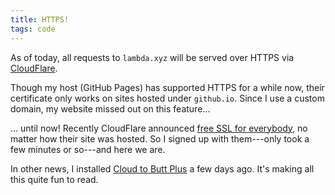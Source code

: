 ```yaml
---
title: HTTPS!
tags: code
---
```


As of today, all requests to `lambda.xyz` will be served over HTTPS via [CloudFlare][].

Though my host (GitHub Pages) has supported HTTPS for a while now, their certificate only works on sites hosted under `github.io`. Since I use a custom domain, my website missed out on this feature...

... until now! Recently CloudFlare announced [free SSL for everybody][Universal SSL], no matter how their site was hosted. So I signed up with them---only took a few minutes or so---and here we are.

In other news, I installed [Cloud to Butt Plus][butts] a few days ago. It's making all this quite fun to read.

[CloudFlare]: https://cloudflare.com/
[Universal SSL]: https://blog.cloudflare.com/introducing-universal-ssl/
[butts]: https://chrome.google.com/webstore/detail/cloud-to-butt-plus/apmlngnhgbnjpajelfkmabhkfapgnoai
